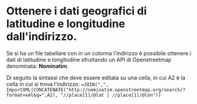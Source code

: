 # Ottenere i dati geografici di latitudine e longitudine dall'indirizzo.

Se si ha un file tabellare con in un colonna l'indirizzo è possibile ottenere i dati di latitudine e longitudine sfruttando un API di Openstreetmap denominata: **Nominatim**.

Di seguito la sintassi che deve essere editata su una cella, in cui A2 è la cella in cui si trova l'indirizzo:
```=JOIN(",", ImportXML(CONCATENATE("http://nominatim.openstreetmap.org/search/?format=xml&q=",A2), "//place[1]/@lat | //place[1]/@lon"))```
